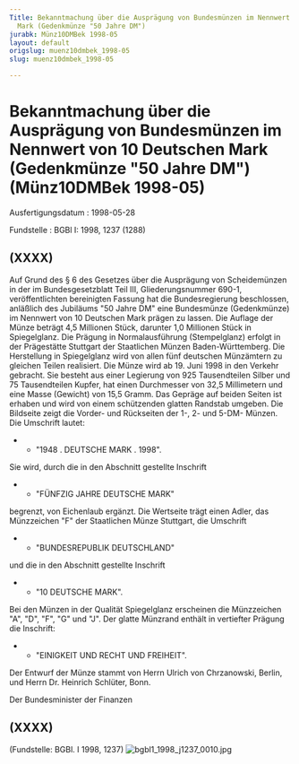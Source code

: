 ```yaml
---
Title: Bekanntmachung über die Ausprägung von Bundesmünzen im Nennwert von 10 Deutschen
  Mark (Gedenkmünze "50 Jahre DM")
jurabk: Münz10DMBek 1998-05
layout: default
origslug: muenz10dmbek_1998-05
slug: muenz10dmbek_1998-05

---
```


# Bekanntmachung über die Ausprägung von Bundesmünzen im Nennwert von 10 Deutschen Mark (Gedenkmünze "50 Jahre DM") (Münz10DMBek 1998-05)

Ausfertigungsdatum
:   1998-05-28

Fundstelle
:   BGBl I: 1998, 1237 (1288)



## (XXXX)

Auf Grund des § 6 des Gesetzes über die Ausprägung von Scheidemünzen
in der im Bundesgesetzblatt Teil III, Gliederungsnummer 690-1,
veröffentlichten bereinigten Fassung hat die Bundesregierung
beschlossen, anläßlich des Jubiläums "50 Jahre DM" eine Bundesmünze
(Gedenkmünze) im Nennwert von 10 Deutschen Mark prägen zu lassen.
Die Auflage der Münze beträgt 4,5 Millionen Stück, darunter 1,0
Millionen Stück in Spiegelglanz. Die Prägung in Normalausführung
(Stempelglanz) erfolgt in der Prägestätte Stuttgart der Staatlichen
Münzen Baden-Württemberg. Die Herstellung in Spiegelglanz wird von
allen fünf deutschen Münzämtern zu gleichen Teilen realisiert.
Die Münze wird ab 19. Juni 1998 in den Verkehr gebracht. Sie besteht
aus einer Legierung von 925 Tausendteilen Silber und 75 Tausendteilen
Kupfer, hat einen Durchmesser von 32,5 Millimetern und eine Masse
(Gewicht) von 15,5 Gramm. Das Gepräge auf beiden Seiten ist erhaben
und wird von einem schützenden glatten Randstab umgeben.
Die Bildseite zeigt die Vorder- und Rückseiten der 1-, 2- und 5-DM-
Münzen.
Die Umschrift lautet:

*
    *   "1948 . DEUTSCHE MARK . 1998".






Sie wird, durch die in den Abschnitt gestellte Inschrift

*
    *   "FÜNFZIG JAHRE DEUTSCHE MARK"






begrenzt, von Eichenlaub ergänzt.
Die Wertseite trägt einen Adler, das Münzzeichen "F" der Staatlichen
Münze Stuttgart, die Umschrift

*
    *   "BUNDESREPUBLIK DEUTSCHLAND"






und die in den Abschnitt gestellte Inschrift

*
    *   "10 DEUTSCHE MARK".






Bei den Münzen in der Qualität Spiegelglanz erscheinen die Münzzeichen
"A", "D", "F", "G" und "J".
Der glatte Münzrand enthält in vertiefter Prägung die Inschrift:

*
    *   "EINIGKEIT UND RECHT UND FREIHEIT".






Der Entwurf der Münze stammt von Herrn Ulrich von Chrzanowski, Berlin,
und Herrn Dr. Heinrich Schlüter, Bonn.

Der Bundesminister der Finanzen


## (XXXX)

(Fundstelle: BGBl. I 1998, 1237)
![bgbl1_1998_j1237_0010.jpg](bgbl1_1998_j1237_0010.jpg)
